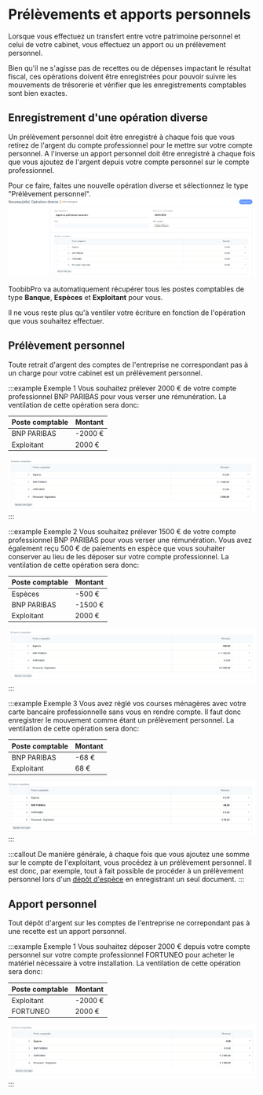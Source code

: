 # Prélèvements et apports personnels

Lorsque vous effectuez un transfert entre votre patrimoine personnel et celui de votre cabinet, vous effectuez un apport ou un prélèvement personnel.

Bien qu'il ne s'agisse pas de recettes ou de dépenses impactant le résultat fiscal, ces opérations doivent être enregistrées pour pouvoir suivre les mouvements de trésorerie et vérifier que les enregistrements comptables sont bien exactes.

## Enregistrement d'une opération diverse

Un prélèvement personnel doit être enregistré à chaque fois que vous retirez de l'argent du compte professionnel pour le mettre sur votre compte personnel.
A l'inverse un apport personnel doit être enregistré à chaque fois que vous ajoutez de l'argent depuis votre compte personnel sur le compte professionnel.

Pour ce faire, faites une nouvelle opération diverse et sélectionnez le type "Prélèvement personnel".
![Opération de prélèvement personnel](/content/maia/accounting/personal_debit_credit/personal_debit_credit.png)

ToobibPro va automatiquement récupérer tous les postes comptables de type __Banque__, __Espèces__ et __Exploitant__ pour vous.

Il ne vous reste plus qu'à ventiler votre écriture en fonction de l'opération que vous souhaitez effectuer.

## Prélèvement personnel

Toute retrait d'argent des comptes de l'entreprise ne correspondant pas à un charge pour votre cabinet est un prélèvement personnel.

:::example Exemple 1
Vous souhaitez prélever 2000 € de votre compte professionnel BNP PARIBAS pour vous verser une rémunération.
La ventilation de cette opération sera donc:

|Poste comptable|Montant|
|---------------|-------|
|BNP PARIBAS    |-2000 €|
|Exploitant     |2000 € |

![Prélèvement personnel - Exemple 1](/content/maia/accounting/personal_debit_credit/personal_debit_example_1.png)
:::

:::example Exemple 2
Vous souhaitez prélever 1500 € de votre compte professionnel BNP PARIBAS pour vous verser une rémunération.
Vous avez également reçu 500 € de paiements en espèce que vous souhaiter conserver au lieu de les déposer sur votre compte professionnel.
La ventilation de cette opération sera donc:

|Poste comptable|Montant|
|---------------|-------|
|Espèces        |-500 € |
|BNP PARIBAS    |-1500 €|
|Exploitant     |2000 € |

![Prélèvement personnel - Exemple 2](/content/maia/accounting/personal_debit_credit/personal_debit_example_2.png)
:::

:::example Exemple 3
Vous avez réglé vos courses ménagères avec votre carte bancaire professionnelle sans vous en rendre compte.
Il faut donc enregistrer le mouvement comme étant un prélèvement personnel.
La ventilation de cette opération sera donc:

|Poste comptable|Montant|
|---------------|-------|
|BNP PARIBAS    |-68 €|
|Exploitant     |68 € |

![Prélèvement personnel - Exemple 3](/content/maia/accounting/personal_debit_credit/personal_debit_example_3.png)
:::


:::callout
De manière générale, à chaque fois que vous ajoutez une somme sur le compte de l'exploitant, vous procédez à un prélèvement personnel.
Il est donc, par exemple, tout à fait possible de procéder à un prélèvement personnel lors d'un [dépôt d'espèce](/maia/gestion/depot-especes) en enregistrant un seul document.
:::

## Apport personnel

Tout dépôt d'argent sur les comptes de l'entreprise ne correpondant pas à une recette est un apport personnel.

:::example Exemple 1
Vous souhaitez déposer 2000 € depuis votre compte personnel sur votre compte professionnel FORTUNEO pour acheter le matériel nécessaire à votre installation.
La ventilation de cette opération sera donc:

|Poste comptable|Montant|
|---------------|-------|
|Exploitant     |-2000 €|
|FORTUNEO       |2000 € |

![Apport personnel - Exemple 1](/content/maia/accounting/personal_debit_credit/personal_credit_example_1.png)
:::